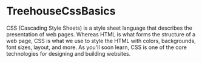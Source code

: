 # TreehouseCssBasics
CSS (Cascading Style Sheets) is a style sheet language that describes the presentation of web pages. Whereas HTML is what forms the structure of a web page, CSS is what we use to style the HTML with colors, backgrounds, font sizes, layout, and more. As you'll soon learn, CSS is one of the core technologies for designing and building websites.
